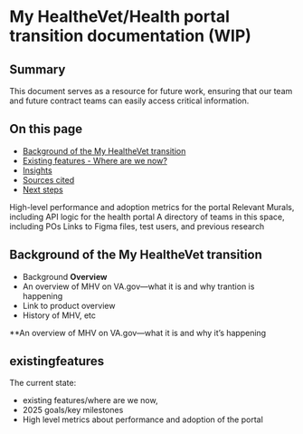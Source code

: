 # My HealtheVet/Health portal transition documentation (WIP) 

## Summary

This document serves as a resource for future work, ensuring that our team and future contract teams can easily access critical information. 

## On this page

* [Background of the My HealtheVet transition](#Background)
* [Existing features - Where are we now?](#existingfeatures)
* [Insights](#insights)
* [Sources cited](#sources)
* [Next steps](#next)





High-level performance and adoption metrics for the portal
Relevant Murals, including API logic for the health portal
A directory of teams in this space, including POs
Links to Figma files, test users, and previous research


## <a name="background"></a>Background of the My HealtheVet transition<be>
- Background
**Overview**
- An overview of MHV on VA.gov—what it is and why trantion is happening
- Link to product overview
- History of MHV, etc
  
**An overview of MHV on VA.gov—what it is and why it’s happening

## <a name="Existing features - Where are we now?"></a>existingfeatures<be>

The current state: 
- existing features/where are we now,
- 2025 goals/key milestones
- High level metrics about performance and adoption of the portal
